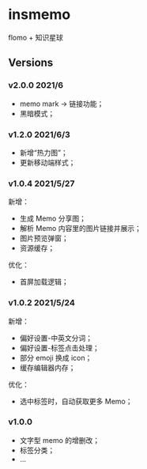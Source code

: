 # insmemo

flomo + 知识星球

## Versions

### v2.0.0 2021/6

- memo mark -> 链接功能；
- 黑暗模式；

### v1.2.0 2021/6/3

- 新增“热力图”；
- 更新移动端样式；

### v1.0.4 2021/5/27

新增：

- 生成 Memo 分享图；
- 解析 Memo 内容里的图片链接并展示；
- 图片预览弹窗；
- 资源缓存；

优化：

- 首屏加载逻辑；

### v1.0.2 2021/5/24

新增：

- 偏好设置-中英文分词；
- 偏好设置-标签点击处理；
- 部分 emoji 换成 icon；
- 缓存编辑器内存；

优化：

- 选中标签时，自动获取更多 Memo；

### v1.0.0

- 文字型 memo 的增删改；
- 标签分类；
- ...
